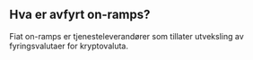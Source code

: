## Hva er avfyrt on-ramps?

Fiat on-ramps er tjenesteleverandører som tillater utveksling av fyringsvalutaer for kryptovaluta.